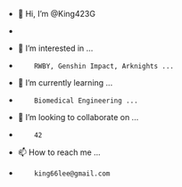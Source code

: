 - 👋 Hi, I’m @King423G
- 

- 👀 I’m interested in ...
- 
          RWBY, Genshin Impact, Arknights ...
          
- 🌱 I’m currently learning ...
- 
          Biomedical Engineering ...
- 💞️ I’m looking to collaborate on ...
- 
          42
- 📫 How to reach me ...
- 
          king66lee@gmail.com

<!---
King423G/King423G is a ✨ special ✨ repository because its `README.md` (this file) appears on your GitHub profile.
You can click the Preview link to take a look at your changes.
--->
